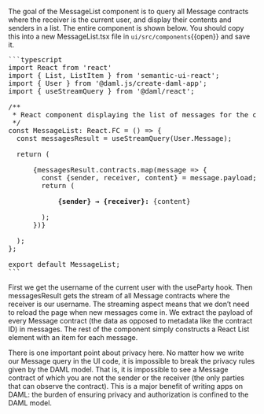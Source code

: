 The goal of the MessageList component is to query all Message contracts where the receiver is the current user, and display their contents and senders in a list. The entire component is shown below. You should copy this into a new MessageList.tsx file in `ui/src/components`{{open}} and save it.

<pre class="file" data-target="clipboard">
```typescript
import React from 'react'
import { List, ListItem } from 'semantic-ui-react';
import { User } from '@daml.js/create-daml-app';
import { useStreamQuery } from '@daml/react';

/**
 * React component displaying the list of messages for the current user.
 */
const MessageList: React.FC = () => {
  const messagesResult = useStreamQuery(User.Message);

  return (
    <List relaxed>
      {messagesResult.contracts.map(message => {
        const {sender, receiver, content} = message.payload;
        return (
          <ListItem
            className='test-select-message-item'
            key={message.contractId}>
            <strong>{sender} &rarr; {receiver}:</strong> {content}
          </ListItem>
        );
      })}
    </List>
  );
};

export default MessageList;
```
</pre>

First we get the username of the current user with the useParty hook. Then messagesResult gets the stream of all Message contracts where the receiver is our username. The streaming aspect means that we don’t need to reload the page when new messages come in. We extract the payload of every Message contract (the data as opposed to metadata like the contract ID) in messages. The rest of the component simply constructs a React List element with an item for each message.

There is one important point about privacy here. No matter how we write our Message query in the UI code, it is impossible to break the privacy rules given by the DAML model. That is, it is impossible to see a Message contract of which you are not the sender or the receiver (the only parties that can observe the contract). This is a major benefit of writing apps on DAML: the burden of ensuring privacy and authorization is confined to the DAML model.
